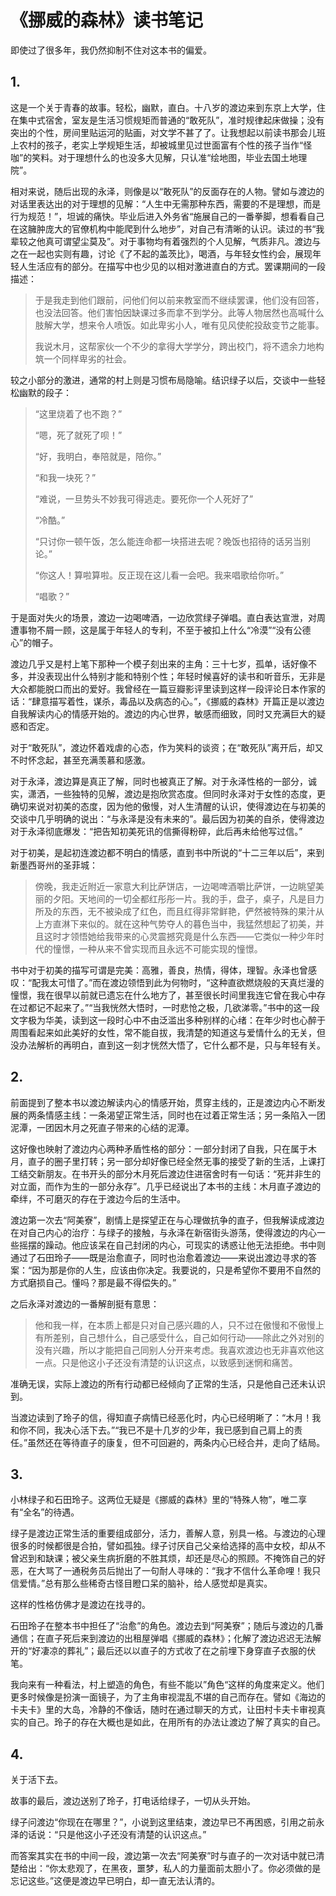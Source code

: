 # 《挪威的森林》读书笔记

即使过了很多年，我仍然抑制不住对这本书的偏爱。

## 1. 

这是一个关于青春的故事。轻松，幽默，直白。十八岁的渡边来到东京上大学，住在集中式宿舍，室友是生活习惯规矩而普通的“敢死队”，准时规律起床做操；没有突出的个性，房间里贴运河的贴画，对文学不甚了了。让我想起以前读书那会儿班上农村的孩子，老实上学规矩生活，却被城里见过世面富有个性的孩子当作“怪咖”的笑料。对于理想什么的也没多大见解，只认准“绘地图，毕业去国土地理院”。

相对来说，随后出现的永泽，则像是以“敢死队”的反面存在的人物。譬如与渡边的对话里表达出的对于理想的见解：“人生中无需那种东西，需要的不是理想，而是行为规范！”，坦诚的痛快。毕业后进入外务省“施展自己的一番拳脚，想看看自己在这臃肿庞大的官僚机构中能爬到什么地步”，对自己有清晰的认识。读过的书“我辈较之他真可谓望尘莫及”。对于事物均有着强烈的个人见解，气质非凡。渡边与之在一起也实则有趣，讨论《了不起的盖茨比》，喝酒，与年轻女性约会，展现年轻人生活应有的部分。在描写中也少见的以相对激进直白的方式。罢课期间的一段描述：

> 于是我走到他们跟前，问他们何以前来教室而不继续罢课，他们没有回答，也没法回答。他们害怕因缺课过多而拿不到学分。此等人物居然也高喊什么肢解大学，想来令人喷饭。如此卑劣小人，唯有见风使舵投敌变节之能事。
>
> 我说木月，这帮家伙一个不少的拿得大学学分，跨出校门，将不遗余力地构筑一个同样卑劣的社会。

较之小部分的激进，通常的村上则是习惯布局隐喻。结识绿子以后，交谈中一些轻松幽默的段子：

> “这里烧着了也不跑？”
>
> “嗯，死了就死了呗！”
>
> “好，我明白，奉陪就是，陪你。”
>
> “和我一块死？”
>
> “难说，一旦势头不妙我可得逃走。要死你一个人死好了”
>
> “冷酷。”
>
> “只讨你一顿午饭，怎么能连命都一块搭进去呢？晚饭也招待的话另当别论。”
>
> “你这人！算啦算啦。反正现在这儿看一会吧。我来唱歌给你听。”
>
> “唱歌？”

于是面对失火的场景，渡边一边喝啤酒，一边欣赏绿子弹唱。直白表达宣泄，对周遭事物不屑一顾，这是属于年轻人的专利，不至于被扣上什么“冷漠”“没有公德心”的帽子。

渡边几乎又是村上笔下那种一个模子刻出来的主角：三十七岁，孤单，话好像不多，并没表现出什么特别才能和特别个性；年轻时候喜好的读书和听音乐，无非是大众都能脱口而出的爱好。我曾经在一篇豆瓣影评里读到这样一段评论日本作家的话：“肆意描写着性，谋杀，毒品以及病态的心。”，《挪威的森林》开篇正是以渡边自我解读内心的情感开始的。渡边的内心世界，敏感而细致，同时又充满巨大的疑惑和否定。

对于“敢死队”，渡边怀着戏虐的心态，作为笑料的谈资；在“敢死队”离开后，却又不时怀念起，甚至充满羡慕和感激。

对于永泽，渡边算是真正了解，同时也被真正了解。对于永泽性格的一部分，诚实，潇洒，一些独特的见解，渡边是抱欣赏态度。但同时永泽对于女性的态度，更确切来说对初美的态度，因为他的傲慢，对人生清醒的认识，使得渡边在与初美的交谈中几乎明确的说出：“与永泽是没有未来的”。最后因为初美的自杀，使得渡边对于永泽彻底爆发：“把告知初美死讯的信撕得粉碎，此后再未给他写过信。”

对于初美，是起初连渡边都不明白的情感，直到书中所说的“十二三年以后”，来到新墨西哥州的圣菲城：

> 傍晚，我走近附近一家意大利比萨饼店，一边喝啤酒嚼比萨饼，一边眺望美丽的夕阳。天地间的一切全都红彤彤一片。我的手，盘子，桌子，凡是目力所及的东西，无不被染成了红色，而且红得非常鲜艳，俨然被特殊的果汁从上方直淋下来似的。就在这种气势夺人的暮色当中，我猛然想起了初美，并且这时才领悟她给我带来的心灵震撼究竟是什么东西——它类似一种少年时代的憧憬，一种从来不曾实现而且永远不可能实现的憧憬。

书中对于初美的描写可谓是完美：高雅，善良，热情，得体，理智。永泽也曾感叹：“配我太可惜了。”而在渡边领悟到此为何物时，“这种直欲燃烧般的天真烂漫的憧憬，我在很早以前就已遗忘在什么地方了，甚至很长时间里我连它曾在我心中存在过都记不起来了。”“当我恍然大悟时，一时悲怆之极，几欲涕零。”书中的这一段文字极为华美，读到这一段时心中不由泛滥出多种别样的心绪：在年少时也心醉于周围看起来如此美好的女性，常不能自拔，我清楚的知道这与爱情什么的无关，但没办法解析的再明白，直到这一刻才恍然大悟了，它什么都不是，只与年轻有关。

## 2.

前面提到了整本书以渡边解读内心的情感开始，贯穿主线的，正是渡边内心不断发展的两条情感主线：一条渴望正常生活，同时也在过着正常生活；另一条陷入一团泥潭，一团因木月之死直子带来的心结的泥潭。

这好像也映射了渡边内心两种矛盾性格的部分：一部分封闭了自我，只在属于木月，直子的圈子里打转；另一部分却好像已经全然无事的接受了新的生活，上课打工结交新朋友。在书开头的部分木月死后渡边住进宿舍时有一句话：“死并非生的对立面，而作为生的一部分永存”。几乎已经说出了本书的主线：木月直子渡边的牵绊，不可磨灭的存在于渡边今后的生活中。

渡边第一次去“阿美寮”，剧情上是探望正在与心理做抗争的直子，但我解读成渡边在对自己内心的治疗：与绿子的接触，与永泽在新宿街头游荡，使得渡边的内心一些摇摆的躁动。他应该呆在自己封闭的内心，可现实的诱惑让他无法拒绝。书中则通过了石田玲子——既是治愈直子，同时也治愈着渡边——来说出渡边寻求的答案：“因为那是你的人生，应该由你决定。我要说的，只是希望你不要用不自然的方式磨损自己。懂吗？那是最不得偿失的。”

之后永泽对渡边的一番解剖挺有意思：

> 他和我一样，在本质上都是只对自己感兴趣的人，只不过在傲慢和不傲慢上有所差别，自己想什么，自己感受什么，自己如何行动——除此之外对别的没有兴趣，所以才能把自己同别人分开来考虑。我喜欢渡边也无非喜欢他这一点。只是他这小子还没有清楚的认识这点，以致感到迷惘和痛苦。

准确无误，实际上渡边的所有行动都已经倾向了正常的生活，只是他自己还未认识到。

当渡边读到了玲子的信，得知直子病情已经恶化时，内心已经明晰了：“木月！我和你不同，我决心活下去。”“我已不是十几岁的少年，我已感到自己肩上的责任。”虽然还在等待直子的康复，但不可回避的，两条内心已经合并，走向了结局。

## 3.

小林绿子和石田玲子。这两位无疑是《挪威的森林》里的“特殊人物”，唯二享有“全名”的待遇。

绿子是渡边正常生活的重要组成部分，活力，善解人意，别具一格。与渡边的心理很多的时候都很是合拍，譬如孤独。绿子讨厌自己父亲给选择的高中女校，却从不曾迟到和缺课；被父亲生病折磨的不胜其烦，却还是尽心的照顾。不掩饰自己的好恶，在大骂了一通税务员后抛出了一句耐人寻味的：“我才不信什么革命哩！我只信爱情。”总有那么些稀奇古怪目瞪口呆的脑补，给人感觉却是真实。

这样的性格仿佛才是渡边在找寻的。

石田玲子在整本书中担任了“治愈”的角色。渡边去到“阿美寮”；随后与渡边的几番通信；在直子死后来到渡边的出租屋弹唱《挪威的森林》；化解了渡边迟迟无法解开的“好凄凉的葬礼”；最后还以以直子的方式收了在之前埋下身穿直子衣服的伏笔。

我向来有一种看法，村上塑造的角色，有些不能以”角色“这样的角度来定义。他们更多时候像是扮演一面镜子，为了主角审视混乱不堪的自己而存在。譬如《海边的卡夫卡》里的大岛，冷静的不像话，随时在通过聊天的方式，让田村卡夫卡审视真实的自己。玲子的存在大概也是如此，在用所有的办法让渡边了解了真实的自己。

## 4.

关于活下去。

故事的最后，渡边送别了玲子，打电话给绿子，一切从头开始。

绿子问渡边“你现在在哪里？”，小说到这里结束，渡边早已不再困惑，引用之前永泽的话说：“只是他这小子还没有清楚的认识这点。”

而答案其实在书的中间一段，渡边第一次去“阿美寮”时与直子的一次对话中就已清楚给出：“你太悲观了，在黑夜，噩梦，私人的力量面前太胆小了。你必须做的是忘记这些。”这便是渡边早已明白，却一直无法认清的。
